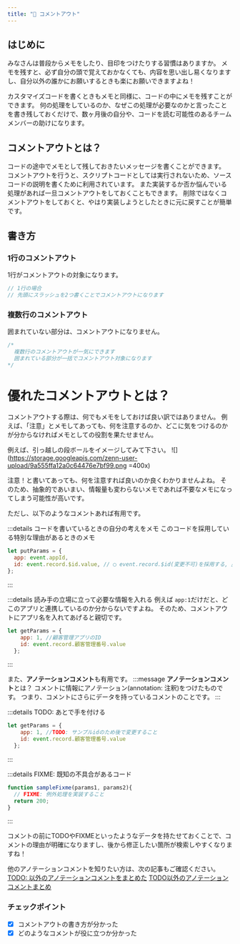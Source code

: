 ```yaml
---
title: "🍵 コメントアウト"
---
```

## はじめに
みなさんは普段からメモをしたり、目印をつけたりする習慣はありますか。
メモを残すと、必ず自分の頭で覚えておかなくても、内容を思い出し易くなりますし、自分以外の誰かにお願いするときも楽にお願いできますよね！

カスタマイズコードを書くときもメモと同様に、コードの中にメモを残すことができます。
何の処理をしているのか、なぜこの処理が必要なのかと言ったことを書き残しておくだけで、数ヶ月後の自分や、コードを読む可能性のあるチームメンバーの助けになります。

## コメントアウトとは？
コードの途中でメモとして残しておきたいメッセージを書くことができます。
コメントアウトを行うと、スクリプトコードとしては実行されないため、ソースコードの説明を書くために利用されています。
また実装するか否か悩んでいる処理があれば一旦コメントアウトをしておくこともできます。
削除ではなくコメントアウトをしておくと、やはり実装しようとしたときに元に戻すことが簡単です。

## 書き方
### 1行のコメントアウト
1行がコメントアウトの対象になります。
```javascript
// 1行の場合
// 先頭にスラッシュを2つ書くことでコメントアウトになります
```

### 複数行のコメントアウト
囲まれていない部分は、コメントアウトになりません。
```javascript
/*
  複数行のコメントアウトが一気にできます
  囲まれている部分が一括でコメントアウト対象になります
*/
```

# 優れたコメントアウトとは？
コメントアウトする際は、何でもメモをしておけば良い訳ではありません。
例えば、「注意」とメモしてあっても、何を注意するのか、どこに気をつけるのかが分からなければメモとしての役割を果たせません。

例えば、引っ越しの段ボールをイメージしてみて下さい。
![](https://storage.googleapis.com/zenn-user-upload/9a555ffa12a0c64476e7bf99.png =400x)

注意！と書いてあっても、何を注意すれば良いのか良くわかりませんよね。
そのため、抽象的であいまい、情報量も変わらないメモであれば不要なメモになってしまう可能性が高いです。

ただし、以下のようなコメントあれば有用です。

:::details コードを書いているときの自分の考えをメモ
このコードを採用している特別な理由があるときのメモ
```javascript
let putParams = {
  app: event.appId,
  id: event.record.$id.value, // ◯ event.record.$id(変更不可)を採用する, △ event.record.レコード番号(後から値が変わってしまう恐れがある)
};
```
:::

:::details 読み手の立場に立って必要な情報を入れる
例えば `app:1`だけだと、どこのアプリと連携しているのか分からないですよね。
そのため、コメントアウトにアプリ名を入れてあげると親切です。
```javascript
let getParams = {
    app: 1, //顧客管理アプリのID
    id: event.record.顧客管理番号.value
  };
```
:::

また、**アノテーションコメント**も有用です。
:::message
**アノテーションコメント**とは？
コメントに情報にアノテーション(annotation: 注釈)をつけたものです。
つまり、コメントにさらにデータを持っているコメントのことです。
:::

:::details TODO: あとで手を付ける
```javascript
let getParams = {
    app: 1, //TODO: サンプルidのため後で変更すること
    id: event.record.顧客管理番号.value
  };
```
:::

:::details FIXME: 既知の不具合があるコード
```javascript
function sampleFixme(params1, params2){
  // FIXME: 例外処理を実装すること
  return 200;
}
```
:::

コメントの前にTODOやFIXMEといったようなデータを持たせておくことで、コメントの理由が明確になりますし、後から修正したい箇所が検索しやすくなりますね！

他のアノテーションコメントを知りたい方は、次の記事もご確認ください。
[TODO: 以外のアノテーションコメントをまとめた](https://qiita.com/taka-kawa/items/673716d77795c937d422)
[TODO以外のアノテーションコメントまとめ](https://www.taperium.com/wordpress/tech/15285.html)
### チェックポイント
- [x] コメントアウトの書き方が分かった
- [x] どのようなコメントが役に立つか分かった
